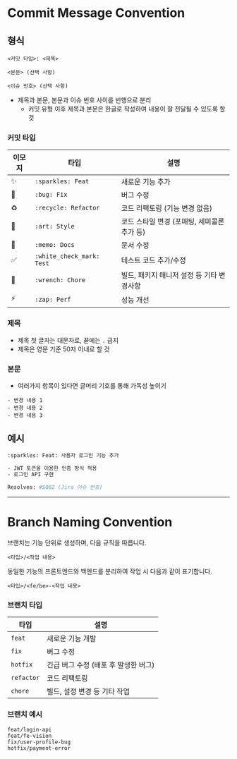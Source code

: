 # Commit Message Convention

## 형식

```
<커밋 타입>: <제목>

<본문> (선택 사항)

<이슈 번호> (선택 사항)
```

- 제목과 본문, 본문과 이슈 번호 사이를 빈행으로 분리
  - 커밋 유형 이후 제목과 본문은 한글로 작성하여 내용이 잘 전달될 수 있도록 할 것

### 커밋 타입
| 이모지 | 타입 | 설명 |
|-------|-----|-------------|
| ✨ | `:sparkles: Feat` | 새로운 기능 추가 |
| 🐛 | `:bug: Fix` | 버그 수정 |
| ♻️ | `:recycle: Refactor` | 코드 리팩토링 (기능 변경 없음) |
| 🎨 | `:art: Style` | 코드 스타일 변경 (포매팅, 세미콜론 추가 등) |
| 📝 | `:memo: Docs` | 문서 수정 |
| ✅ | `:white_check_mark: Test` | 테스트 코드 추가/수정 |
| 🔧 | `:wrench: Chore` | 빌드, 패키지 매니저 설정 등 기타 변경사항 |
| ⚡ | `:zap: Perf` | 성능 개선 |

### 제목

- 제목 첫 글자는 대문자로, 끝에는 `.` 금지
- 제목은 영문 기준 50자 이내로 할 것

### 본문

- 여러가지 항목이 있다면 글머리 기호를 통해 가독성 높이기

```
- 변경 내용 1
- 변경 내용 2
- 변경 내용 3
```

## 예시
```bash
:sparkles: Feat: 사용자 로그인 기능 추가

- JWT 토큰을 이용한 인증 방식 적용
- 로그인 API 구현

Resolves: #S002 (Jira 이슈 번호)
```

---

# Branch Naming Convention

브랜치는 기능 단위로 생성하며, 다음 규칙을 따릅니다.

```
<타입>/<작업 내용>
```

동일한 기능의 프론트엔드와 백엔드를 분리하여 작업 시 다음과 같이 표기합니다.

```
<타입>/<fe/be>-<작업 내용>
```

### 브랜치 타입
| 타입 | 설명 |
|------|------|
| `feat` | 새로운 기능 개발 |
| `fix` | 버그 수정 |
| `hotfix` | 긴급 버그 수정 (배포 후 발생한 버그) |
| `refactor` | 코드 리팩토링 |
| `chore` | 빌드, 설정 변경 등 기타 작업 |

### 브랜치 예시
```
feat/login-api
feat/fe-vision
fix/user-profile-bug
hotfix/payment-error
```
